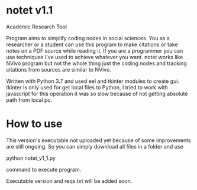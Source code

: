 # notet v1.1
Academic Research Tool

Program aims to simplify coding nodes in social sciences. You as a researcher or a student can use this program to make citations or take notes on a PDF source while reading it. If you are a programmer you can use techniques I've used to achieve whatever you want. notet works like NVivo program but not the whole thing just the coding nodes and tracking citations from sources are similar to NVivo.

Written with Python 3.7 and used eel and tkinter modules to create gui. tkinter is only used for get local files to Python, I tried to work with javascript for this operation it was so slow because of not getting absolute path from local pc.


# How to use
This version's executable not uploaded yet because of some improvements are still ongoing. So you can simply download all files in a folder and use 

python notet_v1_1.py 

command to execute program. 


Executable version and reqs.txt will be added soon.

